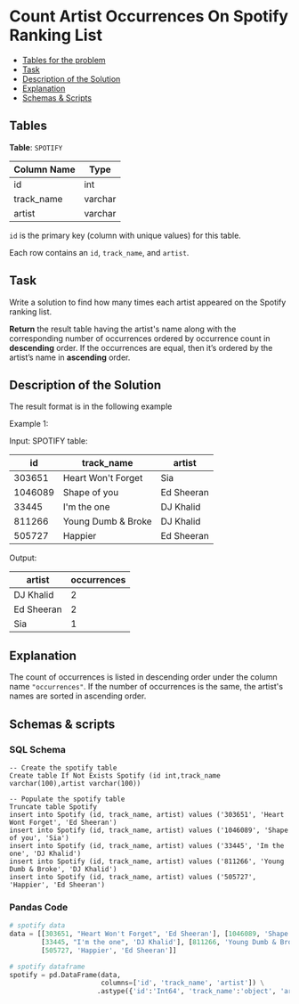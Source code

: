# Count Artist Occurrences On Spotify Ranking List

- [Tables for the problem](#tables)
- [Task](#task)
- [Description of the Solution](#description-of-the-solution)
- [Explanation](#explanation)
- [Schemas & Scripts](#schemas--scripts)

## Tables 

**Table**: `SPOTIFY`
 
| Column Name | Type    | 
|-------------|---------|
| id          | int     | 
| track_name  | varchar |
| artist      | varchar |

`id` is the primary key (column with unique values) for this table.

Each row contains an `id`, `track_name`, and `artist`.

## Task

Write a solution to find how many times each artist appeared on the Spotify ranking list.

**Return** the result table having the artist's name along with the corresponding number of occurrences ordered by 
occurrence count in **descending** order. If the occurrences are equal, then it’s ordered by the artist’s name in 
**ascending** order.

## Description of the Solution ##

The result format is in the following example

Example 1:

Input:
SPOTIFY table: 
 
| id      | track_name         | artist     |  
|---------|--------------------|------------|
| 303651  | Heart Won't Forget | Sia        |
| 1046089 | Shape of you       | Ed Sheeran |
| 33445   | I'm the one        | DJ Khalid  |
| 811266  | Young Dumb & Broke | DJ Khalid  | 
| 505727  | Happier            | Ed Sheeran |
 
Output:

| artist     | occurrences | 
|------------|-------------|
| DJ Khalid  | 2           |
| Ed Sheeran | 2           |
| Sia        | 1           | 

## Explanation ##

The count of occurrences is listed in descending order under the column name `"occurrences"`. 
If the number of occurrences is the same, the artist's names are sorted in ascending order.

## Schemas & scripts

### SQL Schema

```genericsql
-- Create the spotify table
Create table If Not Exists Spotify (id int,track_name varchar(100),artist varchar(100))

-- Populate the spotify table
Truncate table Spotify
insert into Spotify (id, track_name, artist) values ('303651', 'Heart Wont Forget', 'Ed Sheeran')
insert into Spotify (id, track_name, artist) values ('1046089', 'Shape of you', 'Sia')
insert into Spotify (id, track_name, artist) values ('33445', 'Im the one', 'DJ Khalid')
insert into Spotify (id, track_name, artist) values ('811266', 'Young Dumb & Broke', 'DJ Khalid')
insert into Spotify (id, track_name, artist) values ('505727', 'Happier', 'Ed Sheeran')
```

### Pandas Code

```python
# spotify data
data = [[303651, "Heart Won't Forget", 'Ed Sheeran'], [1046089, 'Shape of you', 'Sia'], 
        [33445, "I'm the one", 'DJ Khalid'], [811266, 'Young Dumb & Broke', 'DJ Khalid'], 
        [505727, 'Happier', 'Ed Sheeran']]

# spotify dataframe
spotify = pd.DataFrame(data, 
                       columns=['id', 'track_name', 'artist']) \
                      .astype({'id':'Int64', 'track_name':'object', 'artist':'object'})
```